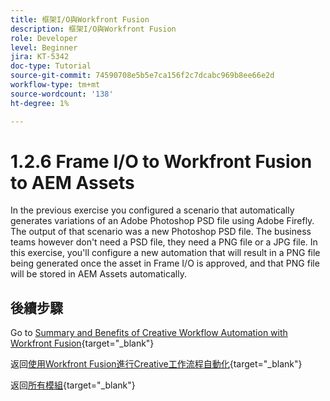 ```yaml
---
title: 框架I/O與Workfront Fusion
description: 框架I/O與Workfront Fusion
role: Developer
level: Beginner
jira: KT-5342
doc-type: Tutorial
source-git-commit: 74590708e5b5e7ca156f2c7dcabc969b8ee66e2d
workflow-type: tm+mt
source-wordcount: '138'
ht-degree: 1%

---
```


# 1.2.6 Frame I/O to Workfront Fusion to AEM Assets

In the previous exercise you configured a scenario that automatically generates variations of an Adobe Photoshop PSD file using Adobe Firefly. The output of that scenario was a new Photoshop PSD file. The business teams however don&#39;t need a PSD file, they need a PNG file or a JPG file. In this exercise, you&#39;ll configure a new automation that will result in a PNG file being generated once the asset in Frame I/O is approved, and that PNG file will be stored in AEM Assets automatically.


## 後續步驟

Go to [Summary and Benefits of Creative Workflow Automation with Workfront Fusion](./summary.md){target="_blank"}

返回[使用Workfront Fusion進行Creative工作流程自動化](./automation.md){target="_blank"}

返回[所有模組](./../../../overview.md){target="_blank"}

